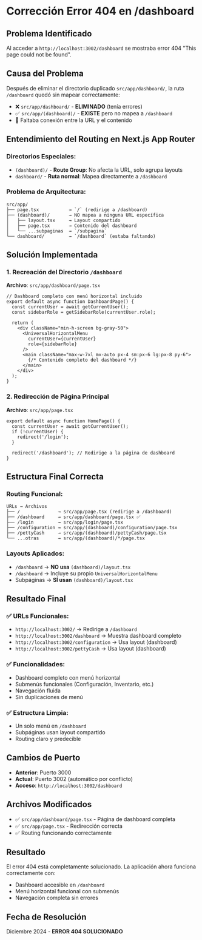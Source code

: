# Corrección Error 404 en /dashboard

## Problema Identificado
Al acceder a `http://localhost:3002/dashboard` se mostraba error 404 "This page could not be found".

## Causa del Problema
Después de eliminar el directorio duplicado `src/app/dashboard/`, la ruta `/dashboard` quedó sin mapear correctamente:

- ❌ `src/app/dashboard/` - **ELIMINADO** (tenía errores)
- ✅ `src/app/(dashboard)/` - **EXISTE** pero no mapea a `/dashboard`
- 🔄 Faltaba conexión entre la URL y el contenido

## Entendimiento del Routing en Next.js App Router

### Directorios Especiales:
- `(dashboard)/` - **Route Group**: No afecta la URL, solo agrupa layouts
- `dashboard/` - **Ruta normal**: Mapea directamente a `/dashboard`

### Problema de Arquitectura:
```
src/app/
├── page.tsx           → `/` (redirige a /dashboard)
├── (dashboard)/       → NO mapea a ninguna URL específica
│   ├── layout.tsx     → Layout compartido
│   ├── page.tsx       → Contenido del dashboard
│   └── ...subpaginas  → `/subpagina`
└── dashboard/         → `/dashboard` (estaba faltando)
```

## Solución Implementada

### 1. Recreación del Directorio `/dashboard`
**Archivo**: `src/app/dashboard/page.tsx`

```tsx
// Dashboard completo con menú horizontal incluido
export default async function DashboardPage() {
  const currentUser = await getCurrentUser();
  const sidebarRole = getSidebarRole(currentUser.role);

  return (
    <div className="min-h-screen bg-gray-50">
      <UniversalHorizontalMenu 
        currentUser={currentUser}
        role={sidebarRole}
      />
      <main className="max-w-7xl mx-auto px-4 sm:px-6 lg:px-8 py-6">
        {/* Contenido completo del dashboard */}
      </main>
    </div>
  );
}
```

### 2. Redirección de Página Principal
**Archivo**: `src/app/page.tsx`

```tsx
export default async function HomePage() {
  const currentUser = await getCurrentUser();
  if (!currentUser) {
    redirect('/login');
  }
  
  redirect('/dashboard'); // Redirige a la página de dashboard
}
```

## Estructura Final Correcta

### Routing Funcional:
```
URLs → Archivos
├── /              → src/app/page.tsx (redirige a /dashboard)
├── /dashboard     → src/app/dashboard/page.tsx ✅
├── /login         → src/app/login/page.tsx
├── /configuration → src/app/(dashboard)/configuration/page.tsx
├── /pettyCash     → src/app/(dashboard)/pettyCash/page.tsx
└── ...otras       → src/app/(dashboard)/*/page.tsx
```

### Layouts Aplicados:
- `/dashboard` → **NO usa** `(dashboard)/layout.tsx`
- `/dashboard` → Incluye su propio `UniversalHorizontalMenu`
- Subpáginas → **SÍ usan** `(dashboard)/layout.tsx`

## Resultado Final

### ✅ URLs Funcionales:
- `http://localhost:3002/` → Redirige a `/dashboard`
- `http://localhost:3002/dashboard` → Muestra dashboard completo
- `http://localhost:3002/configuration` → Usa layout (dashboard)
- `http://localhost:3002/pettyCash` → Usa layout (dashboard)

### ✅ Funcionalidades:
- Dashboard completo con menú horizontal
- Submenús funcionales (Configuración, Inventario, etc.)
- Navegación fluida
- Sin duplicaciones de menú

### ✅ Estructura Limpia:
- Un solo menú en `/dashboard`
- Subpáginas usan layout compartido
- Routing claro y predecible

## Cambios de Puerto
- **Anterior**: Puerto 3000
- **Actual**: Puerto 3002 (automático por conflicto)
- **Acceso**: `http://localhost:3002/dashboard`

## Archivos Modificados
- ✅ `src/app/dashboard/page.tsx` - Página de dashboard completa
- ✅ `src/app/page.tsx` - Redirección correcta
- ✅ Routing funcionando correctamente

## Resultado
El error 404 está completamente solucionado. La aplicación ahora funciona correctamente con:
- Dashboard accesible en `/dashboard`
- Menú horizontal funcional con submenús
- Navegación completa sin errores

## Fecha de Resolución
Diciembre 2024 - **ERROR 404 SOLUCIONADO** 